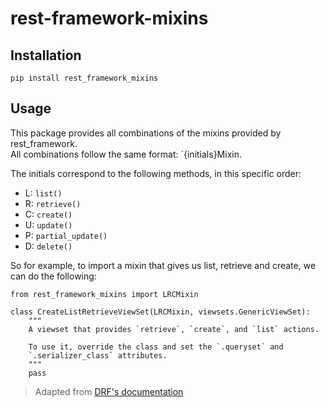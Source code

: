 # rest-framework-mixins

## Installation

`pip install rest_framework_mixins`

## Usage

This package provides all combinations of the mixins provided by rest_framework.  
All combinations follow the same format: `{initials}Mixin.

The initials correspond to the following methods, in this specific order:

- L: `list()`  
- R: `retrieve()`  
- C: `create()`  
- U: `update()`  
- P: `partial_update()`  
- D: `delete()`  

So for example, to import a mixin that gives us list, retrieve and create,
we can do the following:

```
from rest_framework_mixins import LRCMixin

class CreateListRetrieveViewSet(LRCMixin, viewsets.GenericViewSet):
    """
    A viewset that provides `retrieve`, `create`, and `list` actions.

    To use it, override the class and set the `.queryset` and
    `.serializer_class` attributes.
    """
    pass
```

> Adapted from [DRF's documentation](https://www.django-rest-framework.org/api-guide/viewsets/#example_3)
